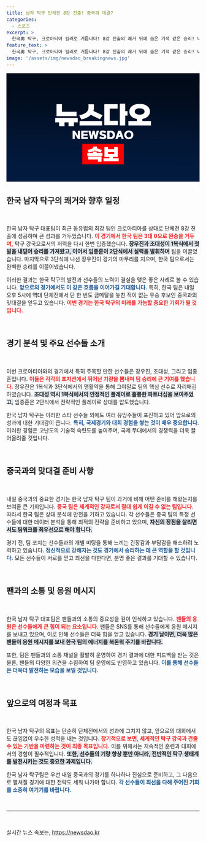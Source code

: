 ```yaml
---
title: 남자 탁구 단체전 8강 진출! 중국과 대결?
categories:
  - 스포츠
excerpt: >
  한국男 탁구, 크로아티아 킬러로 거듭나다! 8강 진출의 쾌거 뒤에 숨은 기적 같은 승리! 내일 중국과 대결, 과연 역사를 쓸 수 있을까? 클릭해 자세히 알아보세요!
feature_text: >
  한국男 탁구, 크로아티아 킬러로 거듭나다! 8강 진출의 쾌거 뒤에 숨은 기적 같은 승리! 내일 중국과 대결, 과연 역사를 쓸 수 있을까? 클릭해 자세히 알아보세요!
image: '/assets/img/newsdao_breakingnews.jpg'
---
```


<p><img src="/assets/img/newsdao_breakingnews.jpg" alt="ranknews 속보" /></p>

<h2 data-ke-size="size26">한국 남자 탁구의 쾌거와 향후 일정</h2>

<p data-ke-size="size16">&nbsp;</p>

<p>한국 남자 탁구 대표팀이 최근 동유럽의 최강 팀인 크로아티아를 상대로 단체전 8강 진출에 성공하며 큰 성과를 거두었습니다. <b><span style="color: #ee2323;">이 경기에서 한국 팀은 3대 0으로 완승을 거두며,</span></b> 탁구 강국으로서의 저력을 다시 한번 입증했습니다. <b><span style="background-color: #21538527;">장우진과 조대성이 1복식에서 첫 발을 내딛어 승리를 가져왔고, 이어서 임종훈이 2단식에서 실력을 발휘하며</span></b> 팀을 이끌었습니다. 마지막으로 3단식에 나선 장우진이 경기의 마무리를 지으며, 한국 팀으로서는 완벽한 승리를 이끌어냈습니다.</p>

<p>이러한 결과는 한국 탁구의 발전과 선수들의 노력이 결실을 맺은 좋은 사례로 볼 수 있습니다. <b><span style="color: #1a5490;">앞으로의 경기에서도 이 같은 흐름을 이어가길 기대합니다.</span></b> 특히, 한국 팀은 내일 오후 5시에 역대 단체전에서 단 한 번도 금메달을 놓친 적이 없는 우승 후보인 중국과의 맞대결을 앞두고 있습니다. <b><span style="color: #ee2323;">이번 경기는 한국 탁구의 미래를 가늠할 중요한 기회가 될 것입니다.</span></b></p>

<p data-ke-size="size16">&nbsp;</p>

<h2 data-ke-size="size26">경기 분석 및 주요 선수들 소개</h2>

<p data-ke-size="size16">&nbsp;</p>

<p>이번 크로아티아와의 경기에서 특히 주목할 만한 선수들은 장우진, 조대성, 그리고 임종훈입니다. <b><span style="color: #ee2323;">이들은 각각의 포지션에서 뛰어난 기량을 뽐내며 팀 승리에 큰 기여를 했습니다.</span></b> 장우진은 1복식과 3단식에서의 맹활약을 통해 그야말로 팀의 핵심 선수로 자리매김하였습니다. <b><span style="background-color: #21538527;">조대성 역시 1복식에서의 안정적인 플레이로 훌륭한 파트너십을 보여주었고,</span></b> 임종훈은 2단식에서 전략적인 플레이로 상대를 압도했습니다.</p>

<p>한국 남자 탁구는 이러한 스타 선수들 외에도 여러 유망주들이 포진하고 있어 앞으로의 성과에 대한 기대감이 큽니다. <b><span style="color: #1a5490;">특히, 국제경기와 대회 경험을 쌓는 것이 매우 중요합니다.</span></b> 이러한 경험은 고난도의 기술적 숙련도를 높여주며, 국제 무대에서의 경쟁력을 더욱 끌어올려줄 것입니다. </p>

<p data-ke-size="size16">&nbsp;</p>

<h2 data-ke-size="size26">중국과의 맞대결 준비 사항</h2>

<p data-ke-size="size16">&nbsp;</p>

<p>내일 중국과의 중요한 경기는 한국 남자 탁구 팀이 과거에 비해 어떤 준비를 해왔는지를 보여줄 큰 기회입니다. <b><span style="color: #ee2323;">중국 팀은 세계적인 강자로서 절대 쉽게 이길 수 없는 팀입니다.</span></b> 따라서 한국 팀은 상대 분석에 만전을 기하고 있습니다. 각 선수들은 중국 팀의 특정 선수들에 대한 데이터 분석을 통해 최적의 전략을 준비하고 있으며, <b><span style="background-color: #21538527;">자신의 장점을 살리면서도 팀워크를 최우선으로 해야 합니다.</span></b></p>

<p>경기 전, 팀 코치는 선수들과의 개별 미팅을 통해 느끼는 긴장감과 부담감을 해소하려 노력하고 있습니다. <b><span style="color: #1a5490;">정신적으로 강해지는 것도 경기에서 승리하는 데 큰 역할을 할 것입니다.</span></b> 모든 선수들이 서로를 믿고 최선을 다한다면, 분명 좋은 결과를 기대할 수 있습니다.</p>

<p data-ke-size="size16">&nbsp;</p>

<h2 data-ke-size="size26">팬과의 소통 및 응원 메시지</h2>

<p data-ke-size="size16">&nbsp;</p>

<p>한국 남자 탁구 대표팀은 팬들과의 소통의 중요성을 깊이 인식하고 있습니다. <b><span style="color: #ee2323;">팬들의 응원은 선수들에게 큰 힘이 되는 요소입니다.</span></b> 팬들은 SNS를 통해 선수들에게 응원 메시지를 보내고 있으며, 이로 인해 선수들은 더욱 힘을 얻고 있습니다. <b><span style="background-color: #21538527;">경기 날이면, 더욱 많은 팬들이 응원 메시지를 보내 한국 팀의 에너지를 북돋워 주기를 바랍니다.</span></b></p>

<p>또한, 팀은 팬들과의 소통 채널을 활발히 운영하여 경기 결과에 대한 피드백을 받는 것은 물론, 팬들의 다양한 의견을 수렴하여 팀 운영에도 반영하고 있습니다. <b><span style="color: #1a5490;">이를 통해 선수들은 더욱더 발전하는 모습을 보일 것입니다.</span></b></p>

<p data-ke-size="size16">&nbsp;</p>

<h2 data-ke-size="size26">앞으로의 여정과 목표</h2>

<p data-ke-size="size16">&nbsp;</p>

<p>한국 남자 탁구의 목표는 단순히 단체전에서의 성과에 그치지 않고, 앞으로의 대회에서도 끊임없이 우수한 성적을 내는 것입니다. <b><span style="color: #ee2323;">장기적으로 보면, 세계적인 탁구 강국과 견줄 수 있는 기반을 마련하는 것이 최종 목표입니다.</span></b> 이를 위해서는 지속적인 훈련과 대회에서의 경험이 필수적입니다. <b><span style="background-color: #21538527;">또한, 선수들의 기량 향상 뿐만 아니라, 전반적인 탁구 생태계를 발전시키는 것도 중요한 과제입니다.</span></b></p>

<p>한국 남자 탁구팀은 우선 내일 중국과의 경기를 하나하나 진심으로 준비하고, 그 다음으로 펼쳐질 경기에 대한 전략도 세워 나가야 합니다. <b><span style="color: #1a5490;">각 선수들이 최선을 다해 주어진 기회를 소중히 여기기를 바랍니다.</span></b></p>

<p data-ke-size="size16">&nbsp;</p>

<hr>

<p data-ke-size="size16">&nbsp;</p>
실시간 뉴스 속보는, <a href="https://newsdao.kr" rel="dofollow">https://newsdao.kr</a>


